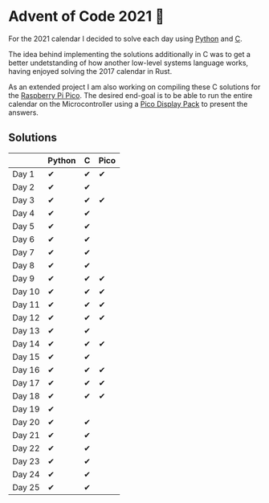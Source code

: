 # Advent of Code 2021 🎄

For the 2021 calendar I decided to solve each day using [Python](./python) and [C](./c).

The idea behind implementing the solutions additionally in C was to get a better undetstanding of how another low-level systems language works, having enjoyed solving the 2017 calendar in Rust.

As an extended project I am also working on compiling these C solutions for the [Raspberry Pi Pico](https://www.raspberrypi.com/products/raspberry-pi-pico/).
The desired end-goal is to be able to run the entire calendar on the Microcontroller using a [Pico Display Pack](https://shop.pimoroni.com/products/pico-display-pack) to present the answers.

## Solutions

|        | Python | C   | Pico |
| ------ | ------ | --- | ---- |
| Day 1  | ✔      | ✔   | ✔    |
| Day 2  | ✔      | ✔   |      |
| Day 3  | ✔      | ✔   | ✔    |
| Day 4  | ✔      | ✔   |      |
| Day 5  | ✔      | ✔   |      |
| Day 6  | ✔      | ✔   |      |
| Day 7  | ✔      | ✔   |      |
| Day 8  | ✔      | ✔   |      |
| Day 9  | ✔      | ✔   | ✔    |
| Day 10 | ✔      | ✔   | ✔    |
| Day 11 | ✔      | ✔   | ✔    |
| Day 12 | ✔      | ✔   | ✔    |
| Day 13 | ✔      | ✔   |      |
| Day 14 | ✔      | ✔   | ✔    |
| Day 15 | ✔      | ✔   |      |
| Day 16 | ✔      | ✔   | ✔    |
| Day 17 | ✔      | ✔   | ✔    |
| Day 18 | ✔      | ✔   | ✔    |
| Day 19 | ✔      |     |      |
| Day 20 | ✔      | ✔   |      |
| Day 21 | ✔      | ✔   |      |
| Day 22 | ✔      | ✔   |      |
| Day 23 | ✔      | ✔   |      |
| Day 24 | ✔      | ✔   |      |
| Day 25 | ✔      | ✔   |      |
